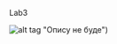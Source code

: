 Lab3 

 ![alt tag](https://gist.githubusercontent.com/krushndayshmookh/9fb70798bb71b38fd7ec9cee788b8c7c/raw/4d74ce241b1a24864bbf9ea1733f8f142490a5c6/bongo-cat.gif) "Опису не буде")
